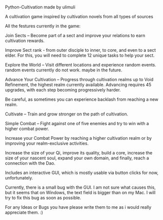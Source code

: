 Python-Cultivation 
made by ulimuli

A cultivation game inspired by cultivation novels from all types of sources

All the festures currently in the game:

Join Sects – Become part of a sect and improve your relations to earn cultivation rewards.

Improve Sect rank - from outer disciple to inner, to core, and even to a sect elder. For this, you will need to complete 12 unique tasks to help your sect.

Explore the World – Visit different locations and experience random events.
random events currently do not work. maybe in the future.

Advance Your Cultivation – Progress through cultivation realms up to Void Refinement, the highest realm currently available. Advancing requires 45 upgrades, with each step becoming progressively harder.

Be careful, as sometimes you can experience backlash from reaching a new realm.

Cultivate – Train and grow stronger on the path of cultivation.

Simple Combat – Fight against one of five enemies and try to win with a higher combat power.

Increase your Combat Power by reaching a higher cultivation realm or by improving your realm-exclusive activities.

Increase the size of your Qi, improve its quality, build a core, increase the size of your nascent soul, expand your own domain, and finally, reach a connection with the Dao.

Includes an interactive GUI, which is mostly usable via button clicks for now, unfortunately.

Currently, there is a small bug with the GUI. I am not sure what causes this, but it seems that on Windows, the text field is bigger than on my Mac. I will try to fix this bug as soon as possible.

For any Ideas or Bugs you have please write them to me as i would really appreciate them. :)
